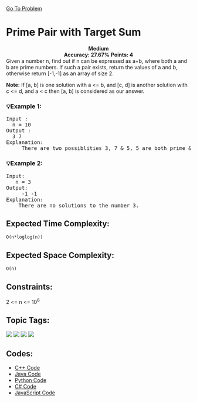  [Go To Problem](https://www.geeksforgeeks.org/problems/sum-of-prime4751/1)
# Prime Pair with Target Sum
<div align="center">
  <strong>Medium</strong>    
</div>
<div align="center">
       <strong>Accuracy: 27.67%</strong>    
               <strong>Points: 4</strong>
</div>
Given a number n, find out if n can be expressed as a+b, where both a and b are prime numbers. If such a pair exists, return the values of a and b, otherwise return [-1,-1] as an array of size 2.


**Note:** If [a, b] is one solution with a <= b, and [c, d] is another solution with c <= d, and a < c then  [a, b] is considered as our answer.

### 💡Example 1:
<pre>
Input :
  n = 10
Output :
  3 7
Explanation:
     There are two possiblities 3, 7 & 5, 5 are both prime & their sum is 10, but we'll pick 3, 7 as 3 < 5.
</pre>

### 💡Example 2:

<pre>
Input:
   n = 3
Output: 
     -1 -1
Explanation: 
    There are no solutions to the number 3.
</pre>

## Expected Time Complexity:
 ```O(n*loglog(n))```
## Expected Space Complexity: 
```O(n)```

## Constraints: 

2 <= n <= 10<sup>6</sup>



## Topic Tags:
<p align="left">
<a href="https://www.geeksforgeeks.org/explore/?category[]=number-theory"><img src="https://img.shields.io/badge/number-theory-100000?style=flat&logo=number-theory&logoColor=F7F7F7&labelcolor=2A79D7&color=2A79D7" /></a>
<a href="https://www.geeksforgeeks.org/explore/?category[]=constructive%20algo"><img src="https://img.shields.io/badge/constructive%20algo-100000?style=flat&logo=constructive%20algo&logoColor=FFFFFF&labelColor=FC4100&color=FC4100"/></a>
<a href="https://www.geeksforgeeks.org/explore/?category[]=Prime%20Number"><img src="https://img.shields.io/badge/Prime%20Number-100000?style=flat&logo=Prime%20Number&logoColor=FFFFFF&labelColor=C40C0C&color=C40C0C"/></a>
<a href="https://www.geeksforgeeks.org/explore/?category[]=Mathematical"><img src="https://img.shields.io/badge/Mathematical-100000?style=flat&logo=https://www.geeksforgeeks.org/explore/?category[]=Mathematical&logoColor=F7F7F7&labelcolor=2A79D7&color=D1BB9E" /></a>




## Codes:

 - [C++ Code](https://github.com/HackResist/GeeksForGeeks-POTD/blob/main/June/16-06-2024/Prime%20Pair%20with%20Target%20Sum.cpp) 
 - [Java Code](https://github.com/HackResist/GeeksForGeeks-POTD/blob/main/June/16-06-2024/Prime%20Pair%20with%20Target%20Sum.java)
 - [Python Code](https://github.com/HackResist/GeeksForGeeks-POTD/blob/main/June/16-06-2024/Prime%20Pair%20with%20Target%20Sum.py)
 - [C# Code](https://github.com/HackResist/GeeksForGeeks-POTD/blob/main/June/16-06-2024/Prime%20Pair%20with%20Target%20Sum.cs)
 - [JavaScript Code](https://github.com/HackResist/GeeksForGeeks-POTD/blob/main/June/16-06-2024/Prime%20Pair%20with%20Target%20Sum.js)
